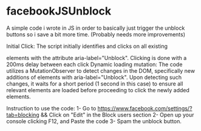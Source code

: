 # facebookJSUnblock
A simple code i wrote in JS in order to basically just trigger the unblock buttons so i save a bit more time. (Probably needs more improvements)


Initial Click:
      The script initially identifies and clicks on all existing <div> elements with the attribute aria-label="Unblock".
      Clicking is done with a 200ms delay between each click
Dynamic loading mutation:
      The code utilizes a MutationObserver to detect changes in the DOM, specifically new additions of elements with aria-label="Unblock".
      Upon detecting such changes, it waits for a short period (1 second in this case) to ensure all relevant elements are loaded before proceeding to click the newly added elements.


Instruction to use the code:
  1- Go to https://www.facebook.com/settings/?tab=blocking  && Click on "Edit" in the Block users section
  2- Open up your console clicking F12, and Paste the code
  3- Spam the unblock button.
  
